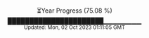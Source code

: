 <p align="center">
⏳Year Progress (75.08 %) <br>
██████████████████████▁▁▁▁▁▁▁▁ <br>
<sub>Updated: Mon, 02 Oct 2023 01:11:05 GMT</sub>
</p>

